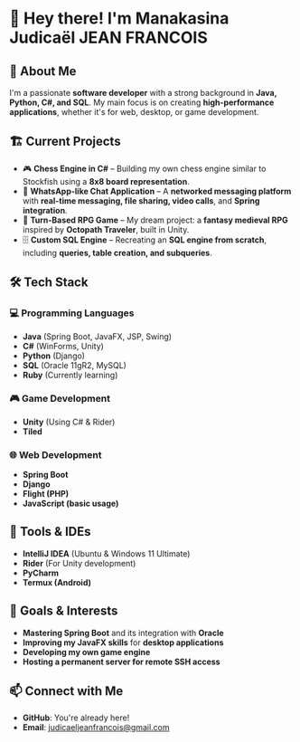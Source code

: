 # 👋 Hey there! I'm Manakasina Judicaël JEAN FRANCOIS  

## 🚀 About Me  

I'm a passionate **software developer** with a strong background in **Java, Python, C#, and SQL**. My main focus is on creating **high-performance applications**, whether it's for web, desktop, or game development.  

## 🏗️ Current Projects  

- 🎮 **Chess Engine in C#** – Building my own chess engine similar to Stockfish using a **8x8 board representation**.  
- 💬 **WhatsApp-like Chat Application** – A **networked messaging platform** with **real-time messaging, file sharing, video calls**, and **Spring integration**.  
- 🏰 **Turn-Based RPG Game** – My dream project: a **fantasy medieval RPG** inspired by **Octopath Traveler**, built in Unity.  
- 🗄️ **Custom SQL Engine** – Recreating an **SQL engine from scratch**, including **queries, table creation, and subqueries**.  

## 🛠️ Tech Stack  

### 💻 Programming Languages  
- **Java** (Spring Boot, JavaFX, JSP, Swing)  
- **C#** (WinForms, Unity)  
- **Python** (Django)
- **SQL** (Oracle 11gR2, MySQL)  
- **Ruby** (Currently learning)  

### 🎮 Game Development  
- **Unity** (Using C# & Rider)  
- **Tiled** 

### 🌐 Web Development  
- **Spring Boot**  
- **Django**
- **Flight (PHP)**
- **JavaScript (basic usage)**  

## 🔧 Tools & IDEs  
- **IntelliJ IDEA** (Ubuntu & Windows 11 Ultimate)  
- **Rider** (For Unity development)  
- **PyCharm**  
- **Termux (Android)**  

## 🎯 Goals & Interests  
- **Mastering Spring Boot** and its integration with **Oracle**  
- **Improving my JavaFX skills** for **desktop applications**  
- **Developing my own game engine**  
- **Hosting a permanent server for remote SSH access**  

## 📫 Connect with Me  
- **GitHub**: You're already here!  
- **Email**: judicaeljeanfrancois@gmail.com
